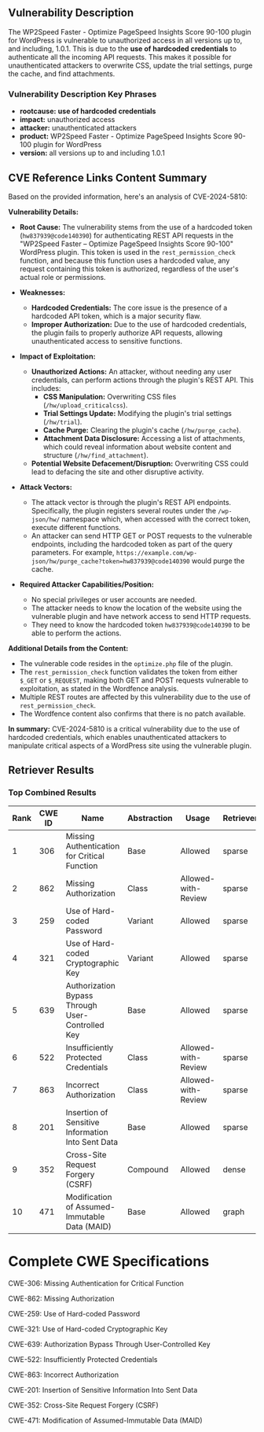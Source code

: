 ## Vulnerability Description
The WP2Speed Faster - Optimize PageSpeed Insights Score 90-100 plugin for WordPress is vulnerable to unauthorized access in all versions up to, and including, 1.0.1. This is due to the **use of hardcoded credentials** to authenticate all the incoming API requests. This makes it possible for unauthenticated attackers to overwrite CSS, update the trial settings, purge the cache, and find attachments.

### Vulnerability Description Key Phrases
- **rootcause:** **use of hardcoded credentials**
- **impact:** unauthorized access
- **attacker:** unauthenticated attackers
- **product:** WP2Speed Faster - Optimize PageSpeed Insights Score 90-100 plugin for WordPress
- **version:** all versions up to and including 1.0.1

## CVE Reference Links Content Summary
Based on the provided information, here's an analysis of CVE-2024-5810:

**Vulnerability Details:**

*   **Root Cause:** The vulnerability stems from the use of a hardcoded token (`hw837939@code140390`) for authenticating REST API requests in the "WP2Speed Faster – Optimize PageSpeed Insights Score 90-100" WordPress plugin. This token is used in the `rest_permission_check` function, and because this function uses a hardcoded value, any request containing this token is authorized, regardless of the user's actual role or permissions.
*   **Weaknesses:**
    *   **Hardcoded Credentials:** The core issue is the presence of a hardcoded API token, which is a major security flaw.
    *   **Improper Authorization:** Due to the use of hardcoded credentials, the plugin fails to properly authorize API requests, allowing unauthenticated access to sensitive functions.
*   **Impact of Exploitation:**
    *   **Unauthorized Actions:** An attacker, without needing any user credentials, can perform actions through the plugin's REST API. This includes:
        *   **CSS Manipulation:** Overwriting CSS files (`/hw/upload_criticalcss`).
        *   **Trial Settings Update:** Modifying the plugin's trial settings (`/hw/trial`).
        *   **Cache Purge:** Clearing the plugin's cache (`/hw/purge_cache`).
        *   **Attachment Data Disclosure:** Accessing a list of attachments, which could reveal information about website content and structure (`/hw/find_attachment`).
    *   **Potential Website Defacement/Disruption:** Overwriting CSS could lead to defacing the site and other disruptive activity.
*   **Attack Vectors:**
    *   The attack vector is through the plugin's REST API endpoints. Specifically, the plugin registers several routes under the `/wp-json/hw/` namespace which, when accessed with the correct token, execute different functions.
    *   An attacker can send HTTP GET or POST requests to the vulnerable endpoints, including the hardcoded token as part of the query parameters. For example, `https://example.com/wp-json/hw/purge_cache?token=hw837939@code140390` would purge the cache.

*   **Required Attacker Capabilities/Position:**
    *   No special privileges or user accounts are needed.
    *   The attacker needs to know the location of the website using the vulnerable plugin and have network access to send HTTP requests.
    *   They need to know the hardcoded token `hw837939@code140390` to be able to perform the actions.

**Additional Details from the Content:**

*   The vulnerable code resides in the `optimize.php` file of the plugin.
*   The `rest_permission_check` function validates the token from either `$_GET` or `$_REQUEST`, making both GET and POST requests vulnerable to exploitation, as stated in the Wordfence analysis.
*   Multiple REST routes are affected by this vulnerability due to the use of `rest_permission_check`.
*   The Wordfence content also confirms that there is no patch available.

**In summary:** CVE-2024-5810 is a critical vulnerability due to the use of hardcoded credentials, which enables unauthenticated attackers to manipulate critical aspects of a WordPress site using the vulnerable plugin.

## Retriever Results

### Top Combined Results

| Rank | CWE ID | Name | Abstraction | Usage  | Retrievers | Individual Scores |
|------|--------|------|-------------|-------|------------|-------------------|
| 1 | 306 | Missing Authentication for Critical Function | Base | Allowed | sparse | 0.394 |
| 2 | 862 | Missing Authorization | Class | Allowed-with-Review | sparse | 0.386 |
| 3 | 259 | Use of Hard-coded Password | Variant | Allowed | sparse | 0.381 |
| 4 | 321 | Use of Hard-coded Cryptographic Key | Variant | Allowed | sparse | 0.378 |
| 5 | 639 | Authorization Bypass Through User-Controlled Key | Base | Allowed | sparse | 0.378 |
| 6 | 522 | Insufficiently Protected Credentials | Class | Allowed-with-Review | sparse | 0.370 |
| 7 | 863 | Incorrect Authorization | Class | Allowed-with-Review | sparse | 0.369 |
| 8 | 201 | Insertion of Sensitive Information Into Sent Data | Base | Allowed | sparse | 0.368 |
| 9 | 352 | Cross-Site Request Forgery (CSRF) | Compound | Allowed | dense | 0.608 |
| 10 | 471 | Modification of Assumed-Immutable Data (MAID) | Base | Allowed | graph | 0.003 |



# Complete CWE Specifications

CWE-306: Missing Authentication for Critical Function

CWE-862: Missing Authorization

CWE-259: Use of Hard-coded Password

CWE-321: Use of Hard-coded Cryptographic Key

CWE-639: Authorization Bypass Through User-Controlled Key

CWE-522: Insufficiently Protected Credentials

CWE-863: Incorrect Authorization

CWE-201: Insertion of Sensitive Information Into Sent Data

CWE-352: Cross-Site Request Forgery (CSRF)

CWE-471: Modification of Assumed-Immutable Data (MAID)
